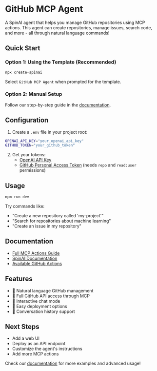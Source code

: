 # GitHub MCP Agent

A SpinAI agent that helps you manage GitHub repositories using MCP actions. This agent can create repositories, manage issues, search code, and more - all through natural language commands!

## Quick Start

### Option 1: Using the Template (Recommended)

```bash
npx create-spinai
```

Select `GitHub MCP Agent` when prompted for the template.

### Option 2: Manual Setup

Follow our step-by-step guide in the [documentation](https://docs.spinai.dev/mcp/overview).

## Configuration

1. Create a `.env` file in your project root:
```bash
OPENAI_API_KEY="your_openai_api_key"
GITHUB_TOKEN="your_github_token"
```

2. Get your tokens:
   - [OpenAI API Key](https://platform.openai.com/account/api-keys)
   - [GitHub Personal Access Token](https://github.com/settings/tokens) (needs `repo` and `read:user` permissions)

## Usage

```bash
npm run dev
```

Try commands like:
- "Create a new repository called 'my-project'"
- "Search for repositories about machine learning"
- "Create an issue in my repository"

## Documentation

- [Full MCP Actions Guide](https://docs.spinai.dev/mcp/overview)
- [SpinAI Documentation](https://docs.spinai.dev)
- [Available GitHub Actions](https://docs.spinai.dev/mcp/github-actions)

## Features

- 🤖 Natural language GitHub management
- 🔄 Full GitHub API access through MCP
- 💬 Interactive chat mode
- 🚀 Easy deployment options
- 📝 Conversation history support

## Next Steps

- Add a web UI
- Deploy as an API endpoint
- Customize the agent's instructions
- Add more MCP actions

Check our [documentation](https://docs.spinai.dev) for more examples and advanced usage!

